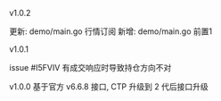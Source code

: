 v1.0.2

更新: demo/main.go 行情订阅
新增: demo/main.go 前置1

v1.0.1

issue #I5FVIV 有成交响应时导致持仓方向不对

v1.0.0
基于官方 v6.6.8 接口, CTP 升级到 2 代后接口升级
